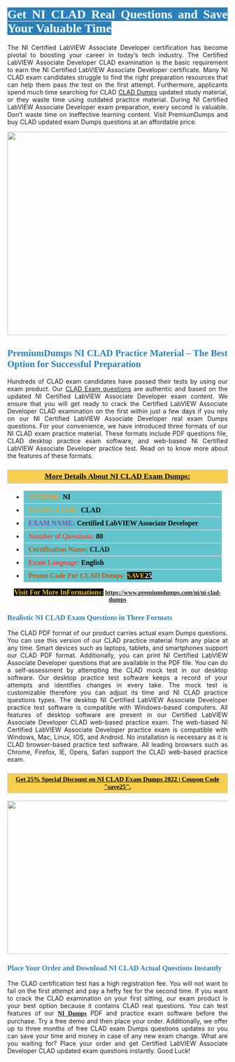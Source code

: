 <h1 style="text-align: justify;"><span style="color:#ffffff;"><span style="font-family:Georgia,serif;"><strong><span style="background-color:#2980b9;">Get NI CLAD Real Questions and Save Your Valuable Time</span></strong></span></span></h1>

<p style="text-align: justify;">The NI Certified LabVIEW Associate Developer certification has become pivotal to boosting your career in today’s tech industry. The Certified LabVIEW Associate Developer CLAD examination is the basic requirement to earn the NI Certified LabVIEW Associate Developer certificate. Many NI CLAD exam candidates struggle to find the right preparation resources that can help them pass the test on the first attempt. Furthermore, applicants spend much time searching for CLAD <a href="https://www.premiumdumps.com/ni/ni-clad-dumps">CLAD Dumps</a> updated study material, or they waste time using outdated practice material. During NI Certified LabVIEW Associate Developer exam preparation, every second is valuable. Don’t waste time on ineffective learning content. Visit PremiumDumps and buy CLAD updated exam Dumps questions at an affordable price.</p>

<p style="text-align: center;"><a href="https://www.premiumdumps.com/ni/ni-clad-dumps"><img alt="" src="https://i.imgur.com/KJGzbJ2.jpeg" style="width: 700px; height: 465px;" /></a></p>

<h2 style="text-align: justify;"><span style="color:#2980b9;"><span style="font-family:Georgia,serif;"><strong>PremiumDumps NI CLAD Practice Material – The Best Option for Successful Preparation</strong></span></span></h2>

<p style="text-align: justify;">Hundreds of CLAD exam candidates have passed their tests by using our exam product. Our <a href="https://www.premiumdumps.com/ni/ni-clad-dumps">CLAD Exam questions</a> are authentic and based on the updated NI Certified LabVIEW Associate Developer exam content. We ensure that you will get ready to crack the Certified LabVIEW Associate Developer CLAD examination on the first within just a few days if you rely on our NI Certified LabVIEW Associate Developer real exam Dumps questions. For your convenience, we have introduced three formats of our NI CLAD exam practice material. These formats include PDF questions file, CLAD desktop practice exam software, and web-based NI Certified LabVIEW Associate Developer practice test. Read on to know more about the features of these formats.</p>

<h3 style="background: #f7ce50; border: 1px solid rgb(204, 204, 204); padding: 5px 10px; text-align: center;"><span style="font-family:Georgia,serif;"><u><u><span style="color:#000000;"><span style="font-size:11pt"><span style="line-height:normal"><b><span style="font-size:13.0pt"><span cambria="">More Details About NI CLAD Exam Dumps:</span></span></b></span></span></span></u></u></span></h3>

<ul>
	<li style="margin:0cm 10pt">
	<div style="background:#61c4cd; border: 1px solid rgb(204, 204, 204); padding: 5px 10px; text-align: justify;"><span style="font-family:Georgia,serif;"><span style="font-size:11pt"><span style="line-height:normal"><b><span style="font-size:12.0pt"><span new="" roman="" times=""><span style="color:#f39c12;">VENDOR:</span> <span style="color:#000000;">NI</span></span></span></b></span></span></span></div>
	</li>
	<li style="margin:0cm 10pt">
	<div style="background: #61c4cd; border: 1px solid rgb(204, 204, 204); padding: 5px 10px; text-align: justify;"><span style="font-family:Georgia,serif;"><span style="font-size:11pt"><span style="line-height:normal"><b><span style="font-size:12.0pt"><span new="" roman="" times=""><span style="color:#f39c12;">EXAM CCODE:</span> <span style="color:#000000;">CLAD</span></span></span></b></span></span></span></div>
	</li>
	<li style="margin:0cm 10pt">
	<div style="background: #61c4cd; border: 1px solid rgb(204, 204, 204); padding: 5px 10px; text-align: justify;"><span style="font-family:Georgia,serif;"><span style="font-size:11pt"><span style="line-height:normal"><b><span style="font-size:12.0pt"><span new="" roman="" times=""><span style="color:#8e44ad;">EXAM NAME:</span> <span style="color:#000000;">Certified LabVIEW Associate Developer</span></span></span></b></span></span></span></div>
	</li>
	<li style="margin:0cm 10pt">
	<div style="background: #61c4cd; border: 1px solid rgb(204, 204, 204); padding: 5px 10px;"><span style="font-family:Georgia,serif;"><span style="font-size:11pt"><span style="line-height:normal"><b><span style="font-size:12.0pt"><span new="" roman="" times=""><span style="color:#e74c3c;">Number of Questions:</span><span style="color:#000000;"><span style="color:#f1c40f;"> </span>80</span></span></span></b></span></span></span></div>
	</li>
	<li style="margin:0cm 10pt">
	<div style="background: #61c4cd; border: 1px solid rgb(204, 204, 204); padding: 5px 10px; text-align: justify;"><span style="font-family:Georgia,serif;"><span style="font-size:11pt"><span style="line-height:normal"><b><span style="font-size:12.0pt"><span new="" roman="" times=""><span style="color:#d35400;">Certification Name:</span> CLAD</span></span></b></span></span></span></div>
	</li>
	<li style="margin:0cm 10pt">
	<div style="background: #61c4cd; border: 1px solid rgb(204, 204, 204); padding: 5px 10px; text-align: justify;"><span style="font-family:Georgia,serif;"><span style="font-size:11pt"><span style="line-height:normal"><b><span style="font-size:12.0pt"><span new="" roman="" times=""><span style="color:#e74c3c;">Exam Language:</span> <span style="color:#000000;">English</span></span></span></b></span></span></span></div>
	</li>
	<li style="margin:0cm 10pt">
	<div style="background: #61c4cd; border: 1px solid rgb(204, 204, 204); padding: 5px 10px;"><span style="font-family:Georgia,serif;"><span style="font-size:11pt"><span style="line-height:normal"><b><span style="font-size:12.0pt"><span new="" roman="" times=""><span style="color:#d35400;">Promo Code For CLAD Dumps:</span><span style="color:#f1c40f;"> <span style="background-color:#000000;">SAVE</span></span><span style="color:#ffffff;"><span style="background-color:#000000;">25</span></span></span></span></b></span></span></span></div>
	</li>
</ul>

<p style="text-align: center;"><span style="font-family:Georgia,serif;"><strong><span style="font-size:16px;"><span style="color:#f1c40f;"><span style="background-color:#000000;">Visit For More InFormations:</span></span></span> <a href="https://www.premiumdumps.com/ni/ni-clad-dumps">https://www.premiumdumps.com/ni/ni-clad-dumps</a></strong></span></p>

<h3 style="text-align: justify;"><span style="color:#2980b9;"><span style="font-family:Georgia,serif;"><strong><strong><strong>Realistic NI CLAD Exam Questions in Three Formats</strong></strong></strong></span></span></h3>

<p style="text-align: justify;">The CLAD PDF format of our product carries actual exam Dumps questions. You can use this version of our CLAD practice material from any place at any time. Smart devices such as laptops, tablets, and smartphones support our CLAD PDF format. Additionally, you can print NI Certified LabVIEW Associate Developer questions that are available in the PDF file. You can do a self-assessment by attempting the CLAD mock test in our desktop software. Our desktop practice test software keeps a record of your attempts and identifies changes in every take. The mock test is customizable therefore you can adjust its time and NI CLAD practice questions types. The desktop NI Certified LabVIEW Associate Developer practice test software is compatible with Windows-based computers. All features of desktop software are present in our Certified LabVIEW Associate Developer CLAD web-based practice exam. The web-based NI Certified LabVIEW Associate Developer practice exam is compatible with Windows, Mac, Linux, IOS, and Android. No installation is necessary as it is CLAD browser-based practice test software. All leading browsers such as Chrome, Firefox, IE, Opera, Safari support the CLAD web-based practice exam.</p>

<h3 style="background: rgb(247, 206, 80); border: 1px solid rgb(204, 204, 204); padding: 5px 10px; text-align: center;"><span style="font-family:Georgia,serif;"><u><span style="color:#000000;"><span style="font-size:11pt;"><span style="line-height:normal;"><b><span cambria="">Get 25% Special Discount on NI CLAD Exam Dumps 2022 | Coupon Code "save25".</span></b></span></span></span></u></span></h3>

<p style="text-align: center;"><strong><strong><a href="https://www.premiumdumps.com/ni/ni-clad-dumps"><img alt="" src="https://i.imgur.com/F18GQwv.jpeg" style="width: 700px; height: 350px;" /></a></strong></strong></p>

<h3 style="text-align: justify;"><strong><span style="color:#2980b9;"><span style="font-family:Georgia,serif;"><strong><strong><strong>Place Your Order and Download NI CLAD Actual Questions Instantly</strong></strong></strong></span></span></strong></h3>

<p style="text-align: justify;">The CLAD certification test has a high registration fee. You will not want to fail on the first attempt and pay a hefty fee for the second time. If you want to crack the CLAD examination on your first sitting, our exam product is your best option because it contains CLAD real questions. You can test features of our <span style="font-family:Georgia,serif;"><strong><a href="https://www.premiumdumps.com/ni-exam-dumps">NI Dumps</a></strong></span> PDF and practice exam software before the purchase. Try a free demo and then place your order. Additionally, we offer up to three months of free CLAD exam Dumps questions updates so you can save your time and money in case of any new exam change. What are you waiting for? Place your order and get Certified LabVIEW Associate Developer CLAD updated exam questions instantly. Good Luck!</p>
